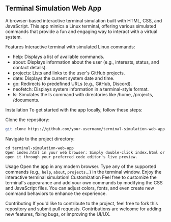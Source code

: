 ## Terminal Simulation Web App
A browser-based interactive terminal simulation built with HTML, CSS, and JavaScript. This app mimics a Linux terminal, offering various simulated commands that provide a fun and engaging way to interact with a virtual system.

Features
Interactive terminal with simulated Linux commands:
 - help: Displays a list of available commands.
 - about: Displays information about the user (e.g., interests, status, and contact details).
 - projects: Lists and links to the user's GitHub projects.
 - date: Displays the current system date and time.
 - go: Redirects to predefined URLs (e.g., GitHub, Discord).
 - neofetch: Displays system information in a terminal-style format.
 - ls: Simulates the ls command with directories like /home, /projects, /documents.

Installation
To get started with the app locally, follow these steps:

Clone the repository:

```bash
git clone https://github.com/your-username/terminal-simulation-web-app.git
```
Navigate to the project directory:
```
cd terminal-simulation-web-app
Open index.html in your web browser: Simply double-click index.html or open it through your preferred code editor's live preview.
```

Usage
Open the app in any modern browser.
Type any of the supported commands (e.g., ```help```, ```about```, ```projects```...) in the terminal window.
Enjoy the interactive terminal simulation!
Customization
Feel free to customize the terminal's appearance and add your own commands by modifying the CSS and JavaScript files. You can adjust colors, fonts, and even create new command behaviors to enhance the experience.

Contributing
If you'd like to contribute to the project, feel free to fork this repository and submit pull requests. Contributions are welcome for adding new features, fixing bugs, or improving the UI/UX.
